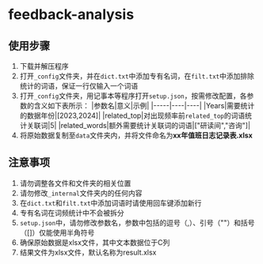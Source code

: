 # feedback-analysis
## 使用步骤
1. 下载并解压程序
2. 打开`_config`文件夹，并在`dict.txt`中添加专有名词，在`filt.txt`中添加排除统计的词语，保证一行仅输入一个词语
3. 打开`_config`文件夹，用记事本等程序打开`setup.json`，按需修改配置，各参数的含义如下表所示：
   |参数名|意义|示例|
   |-----|----|----|
   |Years|需要统计的数据年份|[2023,2024]|
   |related_top|对出现频率前`related_top`的词语统计关联词|5|
   |related_words|额外需要统计关联词的词语|["研读间","咨询"]|
4. 将原始数据复制至`data`文件夹内，并将文件命名为**xx年值班日志记录表.xlsx**
## 注意事项
1. 请勿调整各文件和文件夹的相关位置
2. 请勿修改`_internal`文件夹内的任何内容
3. 在`dict.txt`和`filt.txt`中添加词语时请使用回车键添加新行
4. 专有名词在词频统计中不会被拆分
5. `setup.json`中，请勿修改参数名，参数中包括的逗号（,）、引号（""）和括号（[]）仅能使用半角符号
6. 确保原始数据是xlsx文件，其中文本数据位于C列
7. 结果文件为xlsx文件，默认名称为result.xlsx
